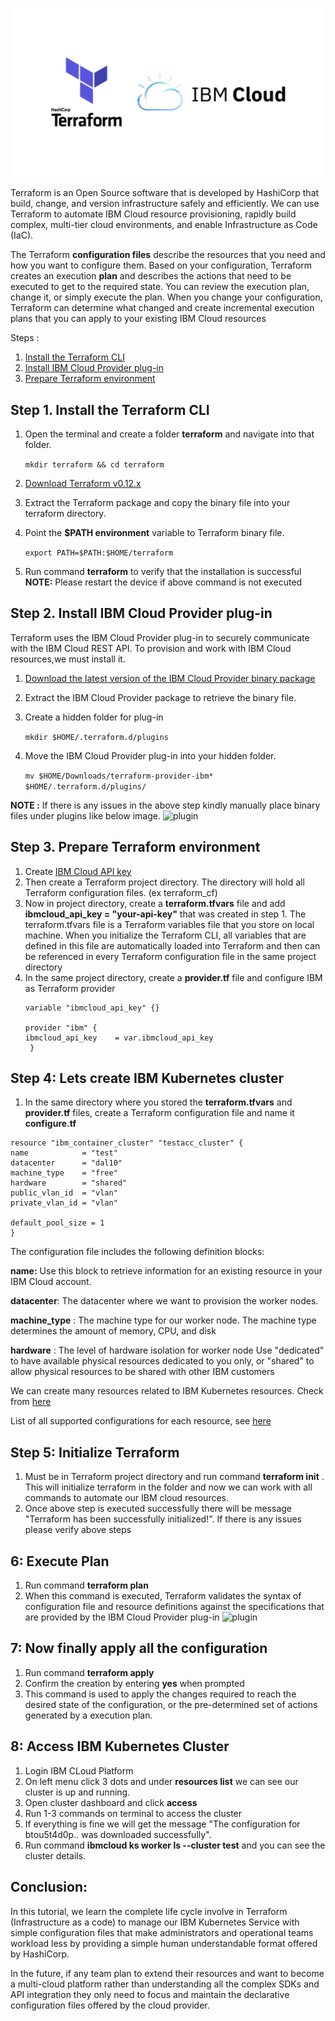 ![plugin](terraform.png)

Terraform is an Open Source software that is developed by HashiCorp that build, change, and version infrastructure safely and efficiently. We can use Terraform to automate IBM Cloud resource provisioning, rapidly build complex, multi-tier cloud environments, and enable Infrastructure as Code (IaC).

The Terraform __configuration files__ describe the resources that you need and how you want to configure them. Based on your configuration, Terraform creates an execution __plan__ and describes the actions that need to be executed to get to the required state. You can review the execution plan, change it, or simply execute the plan. When you change your configuration, Terraform can determine what changed and create incremental execution plans that you can apply to your existing IBM Cloud resources


Steps :
1. [Install the Terraform CLI](#step-1-install-the-terraform-cli)
1. [Install IBM Cloud Provider plug-in](#step-2-install-ibm-cloud-provider-plug-in)
1. [Prepare Terraform environment](#Step-3-Prepare-Terraform-environment)


## Step 1. Install the Terraform CLI 
1. Open the terminal and create a folder __terraform__ and navigate into that folder.

   ``` mkdir terraform && cd terraform ```
1. [Download Terraform v0.12.x](https://www.terraform.io/downloads.html)
1. Extract the Terraform package and copy the binary file into your terraform directory.
1. Point the __$PATH environment__ variable to Terraform binary file.

   ``` export PATH=$PATH:$HOME/terraform ```

1. Run command __terraform__ to verify that the installation is successful
__NOTE:__ Please restart the device if above command is not executed

## Step 2. Install IBM Cloud Provider plug-in
Terraform uses the IBM Cloud Provider plug-in to securely communicate with the IBM Cloud REST API. To provision and work with IBM Cloud resources,we must install it.

1. [Download the latest version of the IBM Cloud Provider binary package](https://github.com/IBM-Cloud/terraform-provider-ibm/releases)
1. Extract the IBM Cloud Provider package to retrieve the binary file.
1. Create a hidden folder for plug-in

   ``` mkdir $HOME/.terraform.d/plugins ```
   
1. Move the IBM Cloud Provider plug-in into your hidden folder.
   
   ``` mv $HOME/Downloads/terraform-provider-ibm* $HOME/.terraform.d/plugins/ ```
 
__NOTE :__ If there is any issues in the above step kindly manually place binary files under plugins like below image.
![plugin](s3.png)

   
## Step 3. Prepare Terraform environment
1. Create [IBM Cloud API key](https://cloud.ibm.com/docs/account?topic=account-userapikey#create_user_key)
1. Then create a Terraform project directory. The directory will hold all Terraform configuration files. (ex terraform_cf)
1. Now in project directory, create a __terraform.tfvars__ file and add __ibmcloud_api_key = "your-api-key"__ that was created in step 1. The terraform.tfvars file is a Terraform variables file that you store on local machine. When you initialize the Terraform CLI, all variables that are defined in this file are automatically loaded into Terraform and then can be referenced  in every Terraform configuration file in the same project directory
1. In the same project directory, create a __provider.tf__ file and configure IBM as Terraform provider
   ```
   variable "ibmcloud_api_key" {}

   provider "ibm" {
   ibmcloud_api_key    = var.ibmcloud_api_key
    }
   ```
## Step 4: Lets create IBM Kubernetes cluster
1. In the same directory where you stored the __terraform.tfvars__ and __provider.tf__ files, create a Terraform configuration file and name it __configure.tf__

   
  ```
  resource "ibm_container_cluster" "testacc_cluster" {
  name            = "test"
  datacenter      = "dal10"
  machine_type    = "free"
  hardware        = "shared"
  public_vlan_id  = "vlan"
  private_vlan_id = "vlan"

  default_pool_size = 1
}
   ```
   
   
   The configuration file includes the following definition blocks:
   
   __name:__ Use this block to retrieve information for an existing resource in your IBM Cloud account.
   
   __datacenter__: The datacenter where we want to provision the worker nodes.
   
   __machine_type__ : The machine type for our worker node. The machine type determines the amount of memory, CPU, and disk
   
   __hardware__ : The level of hardware isolation for  worker node Use "dedicated" to have available physical resources dedicated to you only, or "shared" to allow                   physical resources to be shared with other IBM customers
   
  We can create many resources related to IBM Kubernetes resources. Check from [here](https://cloud.ibm.com/docs/terraform?topic=terraform-container-resources)    
  
  List of all supported configurations for each resource, see [here](https://cloud.ibm.com/docs/terraform?topic=terraform-index-of-terraform-resources-and-data-sources)

## Step 5: Initialize Terraform
1. Must be in Terraform project directory and run command __terraform init__ . This will initialize terraform in the folder and now we can work with all commands to automate our IBM cloud resources.
1. Once above step is executed successfully there will be message "Terraform has been successfully initialized!". If there is any issues please verify above steps

## 6: Execute Plan 
1. Run command __terraform plan__
1. When this command is executed, Terraform validates the syntax of configuration file and resource definitions against the specifications that are provided by the IBM Cloud Provider plug-in
![plugin](s44.png)


## 7: Now finally apply all the configuration
1. Run command __terraform apply__
1. Confirm the creation by entering __yes__ when prompted
1. This command is used to apply the changes required to reach the desired state of the configuration, or the pre-determined set of actions generated by a execution plan.


## 8: Access IBM Kubernetes Cluster
1. Login IBM CLoud Platform
1. On left menu click 3 dots and under __resources list__ we can see our cluster is up and running. 
1. Open cluster dashboard and click __access__ 
1. Run 1-3 commands on terminal to access the cluster
1. If everything is fine we will get the message "The configuration for btou5t4d0p.. was downloaded successfully".
1. Run command __ibmcloud ks worker ls --cluster test__ and you can see the cluster details.

## Conclusion:
In this tutorial, we learn the complete life cycle involve in Terraform (Infrastructure as a code) to manage our IBM Kubernetes Service with simple configuration files that make administrators and operational teams workload less by providing a simple human understandable format offered by HashiCorp.

In the future, if any team plan to extend their resources and want to become a multi-cloud platform rather than understanding all the complex SDKs and API integration they only need to focus and maintain the declarative configuration files offered by the cloud provider.
